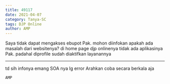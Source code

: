 ```yaml
---
title: 49117
date: 2021-04-07
category: Tanya-SC
tags: DJP Online
author: AMP
---
```


Saya tidak dapat mengakses ebupot Pak. mohon diinfokan apakah ada masalah dari websitenya? di home page djp onlinenya tidak ada aplikasinya Pak. padahal diprofile sudah diaktifkan layanannya

---

td sih infonya emang SOA nya lg error Arahkan coba secara berkala aja

`AMP`
